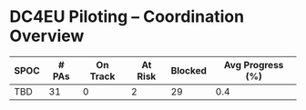 # DC4EU Piloting – Coordination Overview

| SPOC | # PAs | On Track | At Risk | Blocked | Avg Progress (%) |
|------|--------|----------|---------|---------|------------------|
| TBD | 31 | 0 | 2 | 29 | 0.4 |

